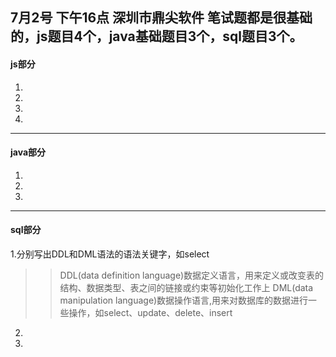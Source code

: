 7月2号 下午16点  深圳市鼎尖软件
笔试题都是很基础的，js题目4个，java基础题目3个，sql题目3个。
---
#### js部分
1.
2.
3.
4.
---
#### java部分
1.
2.
3.
---
#### sql部分
1.分别写出DDL和DML语法的语法关键字，如select
>> DDL(data definition language)数据定义语言，用来定义或改变表的结构、数据类型、表之间的链接或约束等初始化工作上
 DML(data manipulation language)数据操作语言,用来对数据库的数据进行一些操作，如select、update、delete、insert
2.
3.
